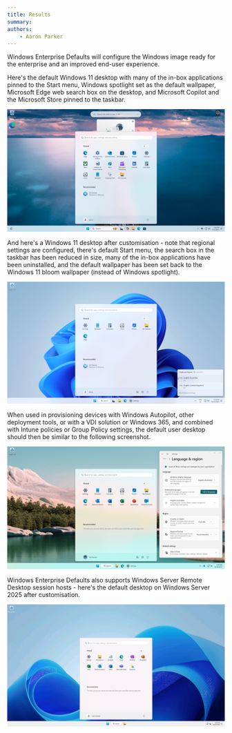 ```yaml
---
title: Results
summary:
authors:
    - Aaron Parker
---
```

Windows Enterprise Defaults will configure the Windows image ready for the enterprise and an improved end-user experience.

Here's the default Windows 11 desktop with many of the in-box applications pinned to the Start menu, Windows spotlight set as the default wallpaper, Microsoft Edge web search box on the desktop, and Microsoft Copilot and the Microsoft Store pinned to the taskbar.

[![Default Windows 11 desktop](assets/img/before1080.png)](assets/img/before1080.png)

And here's a Windows 11 desktop after customisation - note that regional settings are configured, there's default Start menu, the search box in the taskbar has been reduced in size, many of the in-box applications have been uninstalled, and the default wallpaper has been set back to the Windows 11 bloom wallpaper (instead of Windows spotlight).

[![Customised Windows 11 desktop](assets/img/after1080.png)](assets/img/after1080.png)

When used in provisioning devices with Windows Autopilot, other deployment tools, or with a VDI solution or Windows 365, and combined with Intune policies or Group Policy settings, the default user desktop should then be similar to the following screenshot.

[![Customised Windows 11 enterprise desktop with policies and applications](assets/img/after-corporate.png)](assets/img/after1080.png)

Windows Enterprise Defaults also supports Windows Server Remote Desktop session hosts - here's the default desktop on Windows Server 2025 after customisation.

[![Customised Windows Server 2025 Remote Desktop session host](assets/img/windows2025rds.png)](assets/img/windows2025rds.png)
